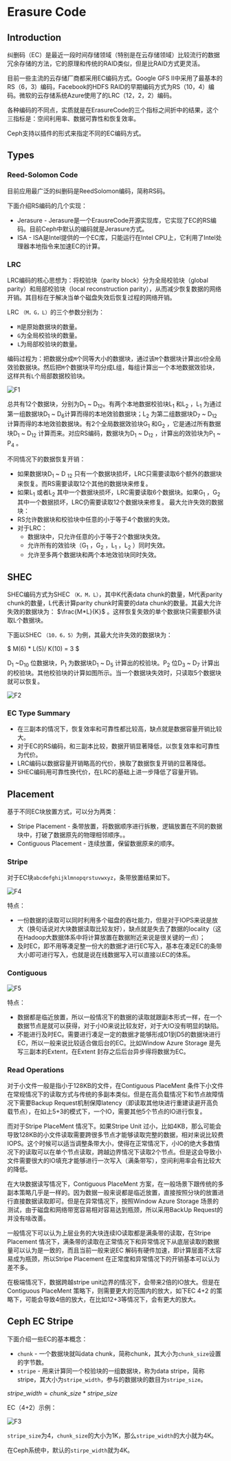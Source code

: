 # Erasure Code

## Introduction

纠删码（EC）是最近一段时间存储领域（特别是在云存储领域）比较流行的数据冗余存储的方法，它的原理和传统的RAID类似，但是比RAID方式更灵活。

目前一些主流的云存储厂商都采用EC编码方式。Google GFS II中采用了最基本的RS（6，3）编码，Facebook的HDFS RAID的早期编码方式为RS（10，4）编码。微软的云存储系统Azure使用了的LRC（12，2，2）编码。

各种编码的不同点，实质就是在ErasureCode的三个指标之间折中的结果，这个三指标是：空间利用率、数据可靠性和恢复效率。

Ceph支持以插件的形式来指定不同的EC编码方式。

## Types

### Reed-Solomon Code

目前应用最广泛的纠删码是ReedSolomon编码，简称RS码。

下面介绍RS编码的几个实现：
* Jerasure - Jerasure是一个ErausreCode开源实现库，它实现了EC的RS编码。目前Ceph中默认的编码就是Jerasure方式。
* ISA - ISA是Intel提供的一个EC库，只能运行在Intel CPU上，它利用了Intel处理器本地指令来加速EC的计算。

### LRC

LRC编码的核心思想为：将校验块（parity block）分为全局校验块（global parity）和局部校验块（local reconstruction parity），从而减少恢复数据的网络开销。其目标在于解决当单个磁盘失效后恢复过程的网络开销。

LRC `（M，G，L）`的三个参数分别为：
* `M`是原始数据块的数量。
* `G`为全局校验块的数量。
* `L`为局部校验块的数量。

编码过程为：把数据分成`M`个同等大小的数据块，通过该`M`个数据块计算出`G`份全局效验数据块。然后把`M`个数据块平均分成L组，每组计算出一个本地数据效验块，这样共有`L`个局部数据校验块。

![F1](./F1.png)

总共有12个数据块，分别为D<sub>1</sub> ~ D<sub>12</sub>。有两个本地数据校验块L<sub>1</sub> 和L<sub>2</sub> ，L<sub>1</sub> 为通过第一组数据块D<sub>1</sub> ~ D<sub>6</sub>计算而得的本地效验数据块；L<sub>2</sub> 为第二组数据块D<sub>7</sub> ~ D<sub>12</sub> 计算而得的本地效验数据块。有2个全局数据效验块G<sub>1</sub> 和G<sub>2</sub> ，它是通过所有数据块D<sub>1</sub> ~ D<sub>12</sub> 计算而来。对应RS编码，数据块为D<sub>1</sub> ~ D<sub>12</sub> ，计算出的效验块为P<sub>1</sub> ~ P<sub>4</sub> 。

不同情况下的数据恢复开销：
* 如果数据块D<sub>1</sub> ~ D <sub>12</sub> 只有一个数据块损坏，LRC只需要读取6个额外的数据块来恢复。而RS需要读取12个其他的数据块来修复。
* 如果L<sub>1</sub> 或者L<sub>2</sub> 其中一个数据块损坏，LRC需要读取6个数据块。如果G<sub>1</sub> ，G<sub>2</sub> 其中一个数据损坏，LRC仍需要读取12个数据块来修复。
最大允许失效的数据块：
* RS允许数据块和校验块中任意的小于等于4个数据的失效。
* 对于LRC：
  * 数据块中，只允许任意的小于等于2个数据块失效。
  * 允许所有的效验块（G<sub>1</sub> ，G<sub>2</sub> ，L<sub>1</sub> ，L<sub>2</sub> ）同时失效。
  * 允许至多两个数据块和两个本地效验块同时失效。

## SHEC

SHEC编码方式为SHEC `（K，M，L）`，其中K代表data chunk的数量，M代表parity chunk的数量，L代表计算parity chunk时需要的data chunk的数量。其最大允许失效的数据块为： $\frac{M*L}{K}$ 。这样恢复失效的单个数据块只需要额外读取L个数据块。

下面以SHEC `（10，6，5）`为例，其最大允许失效的数据块为：

$ M(6) * L(5)/ K(10) = 3 $

D<sub>1</sub> ~D<sub>10</sub> 位数据块，P<sub>1</sub> 为数据块D<sub>1</sub> ~ D<sub>5</sub> 计算出的校验块。P<sub>2</sub> 位D<sub>3</sub> ~ D<sub>7</sub> 计算出的校验块。其他校验块的计算如图所示。当一个数据块失效时，只读取5个数据块就可以恢复。

![F2](./F2.png)

### EC Type Summary

* 在三副本的情况下，恢复效率和可靠性都比较高，缺点就是数据容量开销比较大。
* 对于EC的RS编码，和三副本比较，数据开销显著降低，以恢复效率和可靠性为代价。
* LRC编码以数据容量开销略高的代价，换取了数据恢复开销的显著降低。
* SHEC编码用可靠性换代价，在LRC的基础上进一步降低了容量开销。

## Placement

基于不同EC块放置方式，可以分为两类：
* Stripe Placement - 条带放置，将数据顺序进行拆散，逻辑放置在不同的数据块中，打破了数据原先的物理相邻顺序。。
* Contiguous Placement - 连续放置，保留数据原来的顺序。

### Stripe

对于EC块`abcdefghijklmnopqrstuvwxyz`，条带放置结果如下。

![F4](./F4.png)

特点：
* 一份数据的读取可以同时利用多个磁盘的吞吐能力，但是对于IOPS来说是放大（换句话说对大块数据读取比较友好），缺点就是失去了数据的locality（这在Hadoop大数据体系中将计算放置在数据附近来说是很关键的一点）；
* 及时EC，即不用等凑足整一份大的数据才进行EC写入，基本在凑足EC的条带大小即可进行写入，也就是说在线数据写入可以直接以EC的体系。

### Contiguous

![F5](./F5.png)

特点：
* 数据都是临近放置，所以一般情况下的数据的读取就跟副本形式一样，在一个数据节点是就可以获得，对于小IO来说比较友好，对于大IO没有明显的缺陷。
* 不能进行及时EC。需要进行凑足一定的数据才能够形成D1到D5的数据块进行EC，所以一般来说比较适合做后台的EC。比如Window Azure Storage 是先写三副本的Extent，在Extent 封存之后后台异步得将数据为EC。

### Read Operations

对于小文件一般是指小于128KB的文件，在Contiguous PlaceMent 条件下小文件在常规情况下的读取方式与传统的多副本类似。但是在高负载情况下和节点故障情况下需要Backup Request机制保障latency（即读取其他块进行重建读避开高负载节点），在如上5+3的模式下，一个IO，需要其他5个节点的IO进行恢复。

而对于Stripe PlaceMent 情况下。如果Stripe Unit 过小，比如4KB，那么可能会导致128KB的小文件读取需要跨很多节点才能够读取完整的数据，相对来说比较费IOPS。这个时候可以适当调整条带大小，使得在正常情况下，小IO的绝大多数情况下的读取可以在单个节点读取，跨越边界情况下读取2个节点。但是这会导致小文件需要很大的IO填充才能够进行一次写入（满条带写），空间利用率会有比较大的降低。

在大块数据读写情况下，Contiguous PlaceMent 方案，在一般场景下跟传统的多副本策略几乎是一样的。因为数据一般来说都是临近放置，直接按照分块的放置进行直接数据读取即可。但是在异常情况下，按照Window Azure Storage 场景的测试，由于磁盘和网络带宽容易相对容易达到瓶颈，所以采用BackUp Request的并没有啥改善。

一般情况下可以认为上层业务的大块连续IO读取都是满条带的读取，在Stripe Placement 情况下，满条带的读取在正常情况下和异常情况下从底层读取的数据量可以认为是一致的，而且当前一般来说EC 解码有硬件加速，即计算层面不太容易成为瓶颈，所以Stripe Placement 在正常度和异常情况下的开销基本可以认为差不多。

在极端情况下，数据跨越stripe unit边界的情况下，会带来2倍的IO放大。但是在Contiguous PlaceMent 策略下，则需要更大的范围内的放大，如下EC 4+2 的策略下，可能会导致4倍的放大，在比如12+3等情况下，会有更大的放大。

## Ceph EC Stripe

下面介绍一些EC的基本概念：
* `chunk` - 一个数据块就叫data chunk，简称chunk，其大小为`chunk_size`设置的字节数。
* `stripe` - 用来计算同一个校验块的一组数据块，称为data stripe，简称stripe，其大小为`stripe_width`，参与的数据块的数目为`stripe_size`。

$stripe\_width = chunk\_size * stripe\_size$

EC（4+2）示例：

![F3](./F3.png)

`stripe_size`为4，`chunk_size`的大小为1K，那么`stripe_width`的大小就为4K。

在Ceph系统中，默认的`stirpe_width`就为4K。

